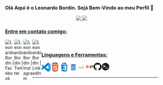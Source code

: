### Olá Aqui é o Leonardo Bordin. Sejá Bem-Vindo ao meu Perfil 👋

<div align="center">
  <a href="https://github.com/rafaballerini">
  <img height="180em" src="https://github-readme-stats.vercel.app/api?username=leonardobordin&show_icons=true&theme=tokyonight&include_all_commits=true&count_private=true"/>
  <img height="150em" src="https://github-readme-stats.vercel.app/api/top-langs/?username=leonardobordin&layout=compact&langs_count=7&theme=tokyonight"/>
</div>

### Entre em contato comigo:

<img align="left" href="https://www.facebook.com/leonardobord1n/" alt="Leonardo Bordin | Facebook" width="30px" src="https://img.shields.io/badge/Facebook-1877F2?style=for-the-badge&logo=facebook&logoColor=white" />
<img align="left" href="https://twitter.com/LeonardoBordinN" alt="Leonardo Bordin | Twitter" width="30px" src="https://img.shields.io/badge/Twitter-1DA1F2?style=for-the-badge&logo=twitter&logoColor=white" />
<img align="left" href="https://www.instagram.com/leonardobord1n/" alt="Leonardo Bordin | Instagram" width="30px" src="	https://img.shields.io/badge/Instagram-E4405F?style=for-the-badge&logo=instagram&logoColor=white" />
<img align="left" href="https://www.linkedin.com/in/leonardo-bordin-28b090199/" alt="Leonardo Bordin | LinkedIn" width="30px" src="https://img.shields.io/badge/LinkedIn-0077B5?style=for-the-badge&logo=linkedin&logoColor=white" />


<br />

### Linguagens e Ferramentas:

<img align="left" alt="Visual Studio Code" width="30px" src="https://raw.githubusercontent.com/github/explore/80688e429a7d4ef2fca1e82350fe8e3517d3494d/topics/visual-studio-code/visual-studio-code.png" />
<img align="left" alt="HTML5" width="30px" src="https://raw.githubusercontent.com/github/explore/80688e429a7d4ef2fca1e82350fe8e3517d3494d/topics/html/html.png" />
<img align="left" alt="CSS3" width="30px" src="https://raw.githubusercontent.com/github/explore/80688e429a7d4ef2fca1e82350fe8e3517d3494d/topics/css/css.png" />
<img align="left" alt="SQL" width="30px" src="https://raw.githubusercontent.com/github/explore/80688e429a7d4ef2fca1e82350fe8e3517d3494d/topics/sql/sql.png" />
<img align="left" alt="MySQL" width="26px" src="https://raw.githubusercontent.com/github/explore/80688e429a7d4ef2fca1e82350fe8e3517d3494d/topics/mysql/mysql.png" />
<img align="left" alt="Git" width="26px" src="https://raw.githubusercontent.com/github/explore/80688e429a7d4ef2fca1e82350fe8e3517d3494d/topics/git/git.png" />
<img align="left" alt="GitHub" width="26px" src="https://raw.githubusercontent.com/github/explore/78df643247d429f6cc873026c0622819ad797942/topics/github/github.png" />
<img align="left" alt="Terminal" width="26px" src="https://raw.githubusercontent.com/github/explore/80688e429a7d4ef2fca1e82350fe8e3517d3494d/topics/terminal/terminal.png" />

<br />
<br />

---